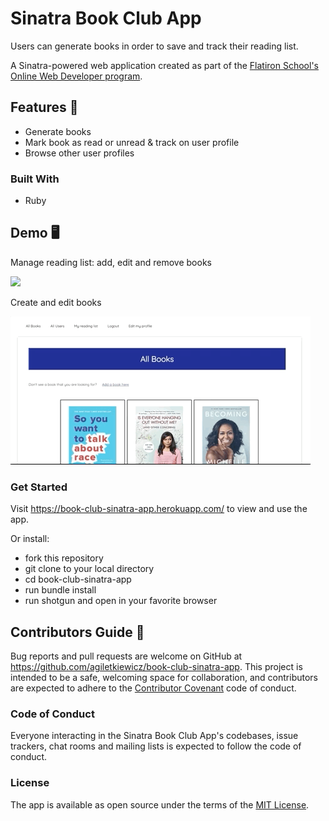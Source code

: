 # Sinatra Book Club App


Users can generate books in order to save and track their reading list.

A Sinatra-powered web application created as part of the [Flatiron School's Online Web Developer program](https://flatironschool.com/).


## Features 🌟

* Generate books
* Mark book as read or unread & track on user profile
* Browse other user profiles

### Built With 

* Ruby


## Demo 🖥

Manage reading list: add, edit and remove books

![](add-books.gif)

Create and edit books

![](create-book.gif)

### Get Started

Visit https://book-club-sinatra-app.herokuapp.com/ to view and use the app.

Or install:
* fork this repository
* git clone to your local directory
* cd book-club-sinatra-app
* run bundle install
* run shotgun and open in your favorite browser



## Contributors Guide 👋

Bug reports and pull requests are welcome on GitHub at https://github.com/agiletkiewicz/book-club-sinatra-app. This project is intended to be a safe, welcoming space for collaboration, and contributors are expected to adhere to the [Contributor Covenant](http://contributor-covenant.org) code of conduct.

### Code of Conduct

Everyone interacting in the Sinatra Book Club App's codebases, issue trackers, chat rooms and mailing lists is expected to follow the code of conduct.

### License

The app is available as open source under the terms of the [MIT License](https://opensource.org/licenses/MIT).
